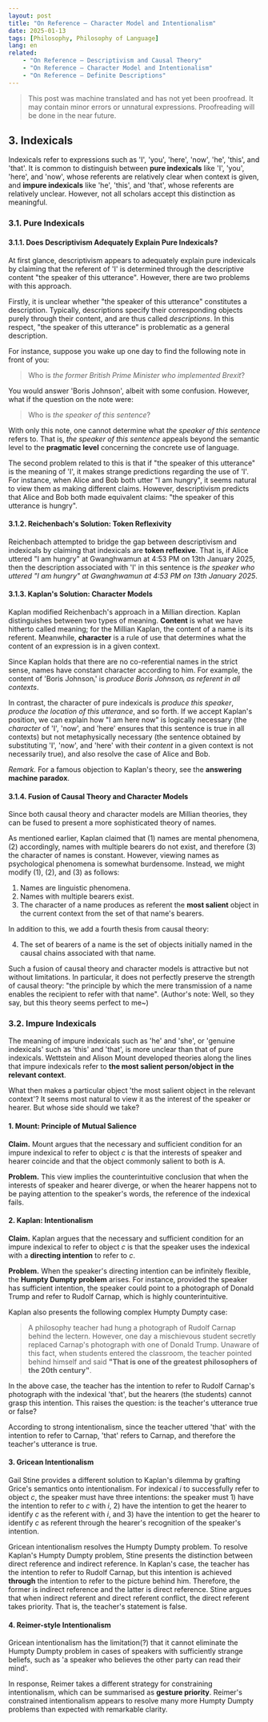 ```yaml
---
layout: post
title: "On Reference — Character Model and Intentionalism"
date: 2025-01-13
tags: [Philosophy, Philosophy of Language]
lang: en
related:
    - "On Reference — Descriptivism and Causal Theory"
    - "On Reference — Character Model and Intentionalism"
    - "On Reference — Definite Descriptions"
---
```


> This post was machine translated and has not yet been proofread. It may contain minor errors or unnatural expressions. Proofreading will be done in the near future.

## 3. Indexicals

Indexicals refer to expressions such as 'I', 'you', 'here', 'now', 'he', 'this', and 'that'. It is common to distinguish between **pure indexicals** like 'I', 'you', 'here', and 'now', whose referents are relatively clear when context is given, and **impure indexicals** like 'he', 'this', and 'that', whose referents are relatively unclear. However, not all scholars accept this distinction as meaningful.

### 3.1. Pure Indexicals

#### 3.1.1. Does Descriptivism Adequately Explain Pure Indexicals?

At first glance, descriptivism appears to adequately explain pure indexicals by claiming that the referent of 'I' is determined through the descriptive content "the speaker of this utterance". However, there are two problems with this approach.

Firstly, it is unclear whether "the speaker of this utterance" constitutes a description. Typically, descriptions specify their corresponding objects purely through their content, and are thus called *descriptions*. In this respect, "the speaker of this utterance" is problematic as a general description.

For instance, suppose you wake up one day to find the following note in front of you:

> Who is *the former British Prime Minister who implemented Brexit*?

You would answer 'Boris Johnson', albeit with some confusion. However, what if the question on the note were:

> Who is *the speaker of this sentence*?

With only this note, one cannot determine what *the speaker of this sentence* refers to. That is, *the speaker of this sentence* appeals beyond the semantic level to the **pragmatic level** concerning the concrete use of language.

The second problem related to this is that if "the speaker of this utterance" is the meaning of 'I', it makes strange predictions regarding the use of 'I'. For instance, when Alice and Bob both utter "I am hungry", it seems natural to view them as making different claims. However, descriptivism predicts that Alice and Bob both made equivalent claims: "the speaker of this utterance is hungry".

#### 3.1.2. Reichenbach's Solution: Token Reflexivity

Reichenbach attempted to bridge the gap between descriptivism and indexicals by claiming that indexicals are **token reflexive**. That is, if Alice uttered "I am hungry" at Gwanghwamun at 4:53 PM on 13th January 2025, then the description associated with 'I' in this sentence is *the speaker who uttered "I am hungry" at Gwanghwamun at 4:53 PM on 13th January 2025*.

#### 3.1.3. Kaplan's Solution: Character Models

Kaplan modified Reichenbach's approach in a Millian direction. Kaplan distinguishes between two types of meaning. **Content** is what we have hitherto called meaning; for the Millian Kaplan, the content of a name is its referent. Meanwhile, **character** is a rule of use that determines what the content of an expression is in a given context.

Since Kaplan holds that there are no co-referential names in the strict sense, names have constant character according to him. For example, the content of 'Boris Johnsonᵢ' is *produce Boris Johnsonᵢ as referent in all contexts*.

In contrast, the character of pure indexicals is *produce this speaker*, *produce the location of this utterance*, and so forth. If we accept Kaplan's position, we can explain how "I am here now" is logically necessary (the *character* of 'I', 'now', and 'here' ensures that this sentence is true in all contexts) but not metaphysically necessary (the sentence obtained by substituting 'I', 'now', and 'here' with their *content* in a given context is not necessarily true), and also resolve the case of Alice and Bob.

*Remark.* For a famous objection to Kaplan's theory, see the **answering machine paradox**.

#### 3.1.4. Fusion of Causal Theory and Character Models

Since both causal theory and character models are Millian theories, they can be fused to present a more sophisticated theory of names.

As mentioned earlier, Kaplan claimed that (1) names are mental phenomena, (2) accordingly, names with multiple bearers do not exist, and therefore (3) the character of names is constant. However, viewing names as psychological phenomena is somewhat burdensome. Instead, we might modify (1), (2), and (3) as follows:

1. Names are linguistic phenomena.
2. Names with multiple bearers exist.
3. The character of a name produces as referent the **most salient** object in the current context from the set of that name's bearers.

In addition to this, we add a fourth thesis from causal theory:

4. The set of bearers of a name is the set of objects initially named in the causal chains associated with that name.

Such a fusion of causal theory and character models is attractive but not without limitations. In particular, it does not perfectly preserve the strength of causal theory: "the principle by which the mere transmission of a name enables the recipient to refer with that name". (Author's note: Well, so they say, but this theory seems perfect to me~)

### 3.2. Impure Indexicals

The meaning of impure indexicals such as 'he' and 'she', or 'genuine indexicals' such as 'this' and 'that', is more unclear than that of pure indexicals. Wettstein and Alison Mount developed theories along the lines that impure indexicals refer to **the most salient person/object in the relevant context**.

What then makes a particular object 'the most salient object in the relevant context'? It seems most natural to view it as the interest of the speaker or hearer. But whose side should we take?

#### 1. Mount: Principle of Mutual Salience

**Claim.** Mount argues that the necessary and sufficient condition for an impure indexical to refer to object $c$ is that the interests of speaker and hearer coincide and that the object commonly salient to both is A.

**Problem.** This view implies the counterintuitive conclusion that when the interests of speaker and hearer diverge, or when the hearer happens not to be paying attention to the speaker's words, the reference of the indexical fails.

#### 2. Kaplan: Intentionalism

**Claim.** Kaplan argues that the necessary and sufficient condition for an impure indexical to refer to object $c$ is that the speaker uses the indexical with a **directing intention** to refer to $c$.

**Problem.** When the speaker's directing intention can be infinitely flexible, the **Humpty Dumpty problem** arises. For instance, provided the speaker has sufficient intention, the speaker could point to a photograph of Donald Trump and refer to Rudolf Carnap, which is highly counterintuitive.

Kaplan also presents the following complex Humpty Dumpty case:

> A philosophy teacher had hung a photograph of Rudolf Carnap behind the lectern. However, one day a mischievous student secretly replaced Carnap's photograph with one of Donald Trump. Unaware of this fact, when students entered the classroom, the teacher pointed behind himself and said **"That is one of the greatest philosophers of the 20th century"**.

In the above case, the teacher has the intention to refer to Rudolf Carnap's photograph with the indexical 'that', but the hearers (the students) cannot grasp this intention. This raises the question: is the teacher's utterance true or false?

According to strong intentionalism, since the teacher uttered 'that' with the intention to refer to Carnap, 'that' refers to Carnap, and therefore the teacher's utterance is true.

#### 3. Gricean Intentionalism

Gail Stine provides a different solution to Kaplan's dilemma by grafting Grice's semantics onto intentionalism. For indexical $i$ to successfully refer to object $c$, the speaker must have three intentions: the speaker must 1) have the intention to refer to $c$ with $i$, 2) have the intention to get the hearer to identify $c$ as the referent with $i$, and 3) have the intention to get the hearer to identify $c$ as referent through the hearer's recognition of the speaker's intention.

Gricean intentionalism resolves the Humpty Dumpty problem. To resolve Kaplan's Humpty Dumpty problem, Stine presents the distinction between direct reference and indirect reference. In Kaplan's case, the teacher has the intention to refer to Rudolf Carnap, but this intention is achieved **through** the intention to refer to the picture behind him. Therefore, the former is indirect reference and the latter is direct reference. Stine argues that when indirect referent and direct referent conflict, the direct referent takes priority. That is, the teacher's statement is false.

#### 4. Reimer-style Intentionalism

Gricean intentionalism has the limitation(?) that it cannot eliminate the Humpty Dumpty problem in cases of speakers with sufficiently strange beliefs, such as 'a speaker who believes the other party can read their mind'.

In response, Reimer takes a different strategy for constraining intentionalism, which can be summarised as **gesture priority**. Reimer's constrained intentionalism appears to resolve many more Humpty Dumpty problems than expected with remarkable clarity.